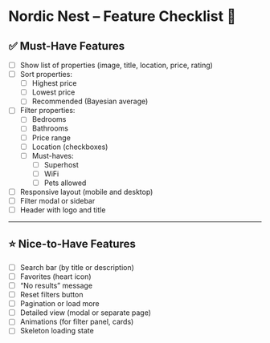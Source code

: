 # Nordic Nest – Feature Checklist 🏡

## ✅ Must-Have Features

- [ ] Show list of properties (image, title, location, price, rating)
- [ ] Sort properties:
  - [ ] Highest price
  - [ ] Lowest price
  - [ ] Recommended (Bayesian average)
- [ ] Filter properties:
  - [ ] Bedrooms
  - [ ] Bathrooms
  - [ ] Price range
  - [ ] Location (checkboxes)
  - [ ] Must-haves:
    - [ ] Superhost
    - [ ] WiFi
    - [ ] Pets allowed
- [ ] Responsive layout (mobile and desktop)
- [ ] Filter modal or sidebar
- [ ] Header with logo and title

---

## ⭐ Nice-to-Have Features

- [ ] Search bar (by title or description)
- [ ] Favorites (heart icon)
- [ ] “No results” message
- [ ] Reset filters button
- [ ] Pagination or load more
- [ ] Detailed view (modal or separate page)
- [ ] Animations (for filter panel, cards)
- [ ] Skeleton loading state
